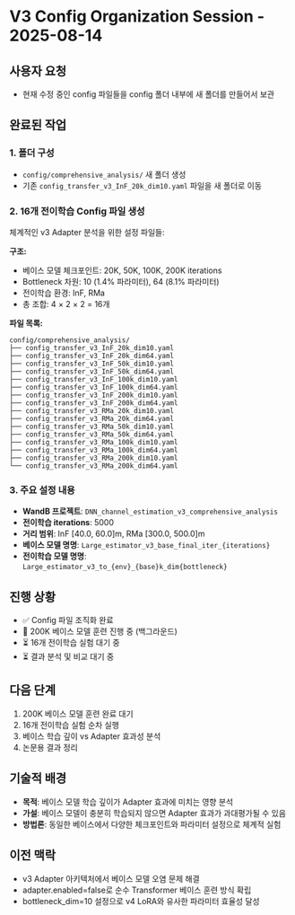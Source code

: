 # V3 Config Organization Session - 2025-08-14

## 사용자 요청
- 현재 수정 중인 config 파일들을 config 폴더 내부에 새 폴더를 만들어서 보관

## 완료된 작업

### 1. 폴더 구성
- `config/comprehensive_analysis/` 새 폴더 생성
- 기존 `config_transfer_v3_InF_20k_dim10.yaml` 파일을 새 폴더로 이동

### 2. 16개 전이학습 Config 파일 생성
체계적인 v3 Adapter 분석을 위한 설정 파일들:

**구조:**
- 베이스 모델 체크포인트: 20K, 50K, 100K, 200K iterations
- Bottleneck 차원: 10 (1.4% 파라미터), 64 (8.1% 파라미터)  
- 전이학습 환경: InF, RMa
- 총 조합: 4 × 2 × 2 = 16개

**파일 목록:**
```
config/comprehensive_analysis/
├── config_transfer_v3_InF_20k_dim10.yaml
├── config_transfer_v3_InF_20k_dim64.yaml
├── config_transfer_v3_InF_50k_dim10.yaml
├── config_transfer_v3_InF_50k_dim64.yaml
├── config_transfer_v3_InF_100k_dim10.yaml
├── config_transfer_v3_InF_100k_dim64.yaml
├── config_transfer_v3_InF_200k_dim10.yaml
├── config_transfer_v3_InF_200k_dim64.yaml
├── config_transfer_v3_RMa_20k_dim10.yaml
├── config_transfer_v3_RMa_20k_dim64.yaml
├── config_transfer_v3_RMa_50k_dim10.yaml
├── config_transfer_v3_RMa_50k_dim64.yaml
├── config_transfer_v3_RMa_100k_dim10.yaml
├── config_transfer_v3_RMa_100k_dim64.yaml
├── config_transfer_v3_RMa_200k_dim10.yaml
└── config_transfer_v3_RMa_200k_dim64.yaml
```

### 3. 주요 설정 내용
- **WandB 프로젝트**: `DNN_channel_estimation_v3_comprehensive_analysis`
- **전이학습 iterations**: 5000
- **거리 범위**: InF [40.0, 60.0]m, RMa [300.0, 500.0]m
- **베이스 모델 명명**: `Large_estimator_v3_base_final_iter_{iterations}`
- **전이학습 모델 명명**: `Large_estimator_v3_to_{env}_{base}k_dim{bottleneck}`

## 진행 상황
- ✅ Config 파일 조직화 완료
- 🔄 200K 베이스 모델 훈련 진행 중 (백그라운드)
- ⏳ 16개 전이학습 실험 대기 중
- ⏳ 결과 분석 및 비교 대기 중

## 다음 단계
1. 200K 베이스 모델 훈련 완료 대기
2. 16개 전이학습 실험 순차 실행
3. 베이스 학습 깊이 vs Adapter 효과성 분석
4. 논문용 결과 정리

## 기술적 배경
- **목적**: 베이스 모델 학습 깊이가 Adapter 효과에 미치는 영향 분석
- **가설**: 베이스 모델이 충분히 학습되지 않으면 Adapter 효과가 과대평가될 수 있음
- **방법론**: 동일한 베이스에서 다양한 체크포인트와 파라미터 설정으로 체계적 실험

## 이전 맥락
- v3 Adapter 아키텍처에서 베이스 모델 오염 문제 해결
- adapter.enabled=false로 순수 Transformer 베이스 훈련 방식 확립
- bottleneck_dim=10 설정으로 v4 LoRA와 유사한 파라미터 효율성 달성